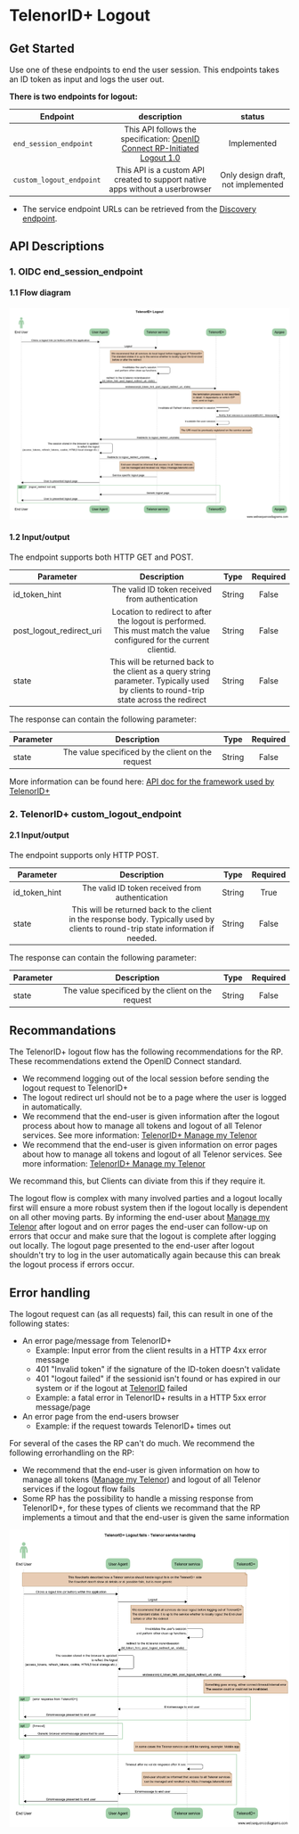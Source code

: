 # TelenorID\+ Logout

## Get Started

Use one of these endpoints to end the user session. 
This endpoints takes an ID token as input and logs the user out.

**There is two endpoints for logout:**

| Endpoint | description | status |
| ------------- |:-------------:|:-------------:|
| ```end_session_endpoint``` | This API follows the specification: [OpenID Connect RP-Initiated Logout 1.0](https://openid.net/specs/openid-connect-rpinitiated-1_0.html) | Implemented |
| ```custom_logout_endpoint``` | This API is a custom API created to support native apps without a userbrowser | Only design draft, not implemented |

* The service endpoint URLs can be retrieved from the [Discovery endpoint](TelenorID_Plus_-_discovery.md).

## API Descriptions

### 1. OIDC end_session_endpoint

#### 1.1 Flow diagram

![Telenor IDpluss logoutflow](images/TelenorIDpluss_Logout.png)

#### 1.2 Input/output

The endpoint supports both HTTP GET and POST.

| Parameter | Description | Type | Required |
| ------------- |:-------------:|:-------------:|:-------------:|
| id_token_hint | The valid ID token received from authentication | String | False |
| post_logout_redirect_uri	| Location to redirect to after the logout is performed. This must match the value configured for the current clientid. | String | False |
| state | This will be returned back to the client as a query string parameter. Typically used by clients to round-trip state across the redirect | String | False |

The response can contain the following parameter:

| Parameter | Description | Type | Required |
| ------------- |:-------------:|:-------------:|:-------------:|
| state | The value specificed by the client on the request | String | False | 


More information can be found here: [API doc for the framework used by TelenorID\+](https://identityserver4.readthedocs.io/en/latest/endpoints/endsession.html#refendsession)

### 2. TelenorID\+ custom_logout_endpoint

#### 2.1 Input/output

The endpoint supports only HTTP POST.

| Parameter | Description | Type | Required |
| ------------- |:-------------:|:-------------:|:-------------:|
| id_token_hint | The valid ID token received from authentication | String | True |
| state | This will be returned back to the client in the response body. Typically used by clients to round-trip state information if needed. | String | False |

The response can contain the following parameter:

| Parameter | Description | Type | Required |
| ------------- |:-------------:|:-------------:|:-------------:|
| state | The value specificed by the client on the request | String | False | 

## Recommandations 

The TelenorID\+ logout flow has the following recommendations for the RP.
These recommendations extend the OpenID Connect standard.

* We recommend logging out of the local session before sending the logout request to TelenorID\+
* The logout redirect url should not be to a page where the user is logged in automatically.
* We recommend that the end-user is given information after the logout process about how to manage all tokens and logout of all Telenor services. See more information: [TelenorID\+ Manage my Telenor](TelenorID_Plus_-_ManageMyTelenor.md)
*  We recommend that the end-user is given information on error pages about how to manage all tokens and logout of all Telenor services. See more information: [TelenorID\+ Manage my Telenor](TelenorID_Plus_-_ManageMyTelenor.md)

We recommand this, but Clients can diviate from this if they require it.

The logout flow is complex with many involved parties and a logout locally first will ensure a more robust system then if the logout locally is dependent on all other moving parts. By informing the end-user about [Manage my Telenor](TelenorID_Plus_-_ManageMyTelenor.md) after logout and on error pages the end-user can follow-up on errors that occur and  make sure that the logout is complete after logging out locally. The logout page presented to the end-user after logout shouldn't try to log in the user automatically again because this can break the logout process if errors occur.


## Error handling

The logout request can (as all requests) fail, this can result in one of the following states:


* An error page/message from TelenorID\+
  * Example: Input error from the client results in a HTTP 4xx error message
  * 401 "Invalid token" if the signature of the ID-token doesn't validate
  * 401 "logout failed" if the sessionid isn't found or has expired in our system or if the logout at [TelenorID](TelenorID_TelenorID_Plus_-_term.md) failed 
  * Example: a fatal error in TelenorID\+ results in a HTTP 5xx error message/page
* An error page from the end-users browser
  * Example: if the request towards TelenorID\+ times out

For several of the cases the RP can't do much. We recommend the following errorhandling on the RP:

* We recommend that the end-user is given information on how to manage all tokens ([Manage my Telenor](TelenorID_Plus_-_ManageMyTelenor.md)) and logout of all Telenor services if the logout flow fails
* Some RP has the possibility to handle a missing response from TelenorID\+, for these types of clients we recommand that the RP implements a timout and that the end-user is given the same information


![TelenorIDpluss Errorhandling](images/TelenorIDpluss_logout_rp_errorhandling.png)

